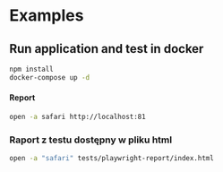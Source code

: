# Examples

## Run application and test in docker

```sh
npm install
docker-compose up -d
```

#### Report

```sh
open -a safari http://localhost:81
```

### Raport z testu dostępny w pliku html

```sh
open -a "safari" tests/playwright-report/index.html
```
